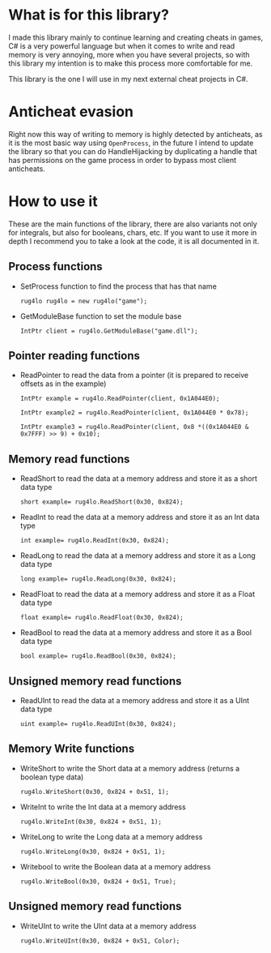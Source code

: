 # What is for this library?

I made this library mainly to continue learning and creating cheats in games, C# is a very powerful language but when it comes to write and read memory is very annoying, more when you have several projects, so with this library my intention is to make this process more comfortable for me.

This library is the one I will use in my next external cheat projects in C#.

# Anticheat evasion

Right now this way of writing to memory is highly detected by anticheats, as it is the most basic way using `OpenProcess`, in the future I intend to update the library so that you can do HandleHijacking by duplicating a handle that has permissions on the game process in order to bypass most client anticheats.

# How to use it

These are the main functions of the library, there are also variants not only for integrals, but also for booleans, chars, etc. If you want to use it more in depth I recommend you to take a look at the code, it is all documented in it.

## Process functions

- SetProcess function to find the process that has that name
  
  `rug4lo rug4lo = new rug4lo("game");`

- GetModuleBase function to set the module base
  
  `IntPtr client = rug4lo.GetModuleBase("game.dll");`

## Pointer reading functions

- ReadPointer to read the data from a pointer (it is prepared to receive offsets as in the example)
  
  `IntPtr example = rug4lo.ReadPointer(client, 0x1A044E0);`
  
  `IntPtr example2 = rug4lo.ReadPointer(client, 0x1A044E0 * 0x78);`
  
  `IntPtr example3 = rug4lo.ReadPointer(client, 0x8 *((0x1A044E0 & 0x7FFF) >> 9) + 0x10);`

## Memory read functions

- ReadShort to read the data at a memory address and store it as a short data type
  
  `short example= rug4lo.ReadShort(0x30, 0x824);`

- ReadInt to read the data at a memory address and store it as an Int data type
  
  `int example= rug4lo.ReadInt(0x30, 0x824);`

- ReadLong to read the data at a memory address and store it as a Long data type
  
  `long example= rug4lo.ReadLong(0x30, 0x824);`

- ReadFloat to read the data at a memory address and store it as a Float data type
  
  `float example= rug4lo.ReadFloat(0x30, 0x824);`

- ReadBool to read the data at a memory address and store it as a Bool data type
  
  `bool example= rug4lo.ReadBool(0x30, 0x824);`

## Unsigned memory read functions

- ReadUInt to read the data at a memory address and store it as a UInt data type
  
  `uint example= rug4lo.ReadUInt(0x30, 0x824);`

## Memory Write functions

- WriteShort to write the Short data at a memory address (returns a boolean type data)
  
  `rug4lo.WriteShort(0x30, 0x824 + 0x51, 1);`

- WriteInt to write the Int data at a memory address
  
  `rug4lo.WriteInt(0x30, 0x824 + 0x51, 1);`

- WriteLong to write the Long data at a memory address
  
  `rug4lo.WriteLong(0x30, 0x824 + 0x51, 1);`

- Writebool to write the Boolean data at a memory address
  
  `rug4lo.WriteBool(0x30, 0x824 + 0x51, True);`

## Unsigned memory read functions

- WriteUInt to write the UInt data at a memory address
  
  `rug4lo.WriteUInt(0x30, 0x824 + 0x51, Color);`
